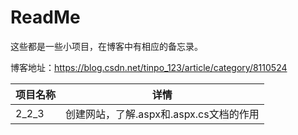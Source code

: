 # ReadMe

这些都是一些小项目，在博客中有相应的备忘录。

博客地址：https://blog.csdn.net/tinpo_123/article/category/8110524

| 项目名称 | 详情                                    |
| -------- | --------------------------------------- |
| 2_2_3    | 创建网站，了解.aspx和.aspx.cs文档的作用 |

